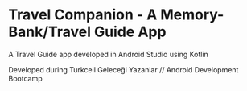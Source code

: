 # Travel Companion - A Memory-Bank/Travel Guide App

A Travel Guide app developed in Android Studio using Kotlin

Developed during Turkcell Geleceği Yazanlar // Android Development Bootcamp
